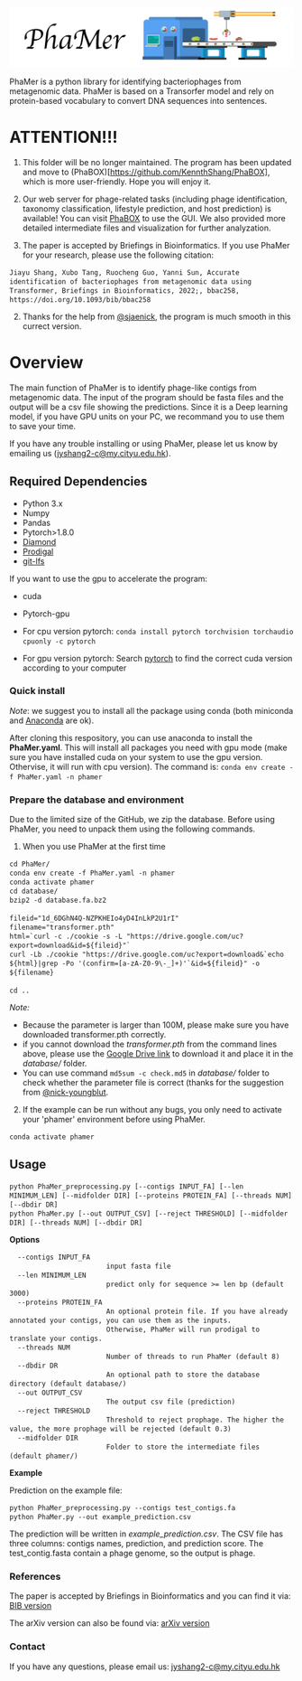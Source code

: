 ![PhaMer](logo.jpg)

PhaMer is a python library for identifying bacteriophages from metagenomic data. PhaMer is based on a Transorfer model and rely on protein-based vocabulary to convert DNA sequences into sentences. 

# ATTENTION!!!
1. This folder will be no longer maintained. The program has been updated and move to (PhaBOX)[https://github.com/KennthShang/PhaBOX], which is more user-friendly. Hope you will enjoy it.

2. Our web server for phage-related tasks (including phage identification, taxonomy classification, lifestyle prediction, and host prediction) is available! You can visit [PhaBOX](https://phage.ee.cityu.edu.hk/) to use the GUI. We also provided more detailed intermediate files and visualization for further analyzation. 


1. The paper is accepted by Briefings in Bioinformatics. If you use PhaMer for your research, please use the following citation: 
```
Jiayu Shang, Xubo Tang, Ruocheng Guo, Yanni Sun, Accurate identification of bacteriophages from metagenomic data using Transformer, Briefings in Bioinformatics, 2022;, bbac258, https://doi.org/10.1093/bib/bbac258
```
2. Thanks for the help from [@sjaenick](https://github.com/sjaenick), the program is much smooth in this currect version.


# Overview
The main function of PhaMer is to identify phage-like contigs from metagenomic data. The input of the program should be fasta files and the output will be a csv file showing the predictions. Since it is a Deep learning model, if you have GPU units on your PC, we recommand you to use them to save your time. 

If you have any trouble installing or using PhaMer, please let us know by emailing us (jyshang2-c@my.cityu.edu.hk).


## Required Dependencies
* Python 3.x
* Numpy
* Pandas
* Pytorch>1.8.0
* [Diamond](https://github.com/bbuchfink/diamond)
* [Prodigal](https://github.com/hyattpd/Prodigal)
* [git-lfs](http://arfc.github.io/manual/guides/git-lfs)


If you want to use the gpu to accelerate the program:
* cuda
* Pytorch-gpu

* For cpu version pytorch: `conda install pytorch torchvision torchaudio cpuonly -c pytorch`
* For gpu version pytorch: Search [pytorch](https://pytorch.org/) to find the correct cuda version according to your computer

### Quick install
*Note*: we suggest you to install all the package using conda (both miniconda and [Anaconda](https://anaconda.org/) are ok).

After cloning this respository, you can use anaconda to install the **PhaMer.yaml**. This will install all packages you need with gpu mode (make sure you have installed cuda on your system to use the gpu version. Othervise, it will run with cpu version). The command is: `conda env create -f PhaMer.yaml -n phamer`


### Prepare the database and environment
Due to the limited size of the GitHub, we zip the database. Before using PhaMer, you need to unpack them using the following commands.

1. When you use PhaMer at the first time
```
cd PhaMer/
conda env create -f PhaMer.yaml -n phamer
conda activate phamer
cd database/
bzip2 -d database.fa.bz2

fileid="1d_6DGhN4Q-NZPKHEIo4yD4InLkP2U1rI"
filename="transformer.pth"
html=`curl -c ./cookie -s -L "https://drive.google.com/uc?export=download&id=${fileid}"`
curl -Lb ./cookie "https://drive.google.com/uc?export=download&`echo ${html}|grep -Po '(confirm=[a-zA-Z0-9\-_]+)'`&id=${fileid}" -o ${filename}

cd ..
```
*Note:* 
* Because the parameter is larger than 100M, please make sure you have downloaded transformer.pth correctly.
* if you cannot download the *transformer.pth* from the command lines above, please use the [Google Drive link](https://drive.google.com/file/d/1d_6DGhN4Q-NZPKHEIo4yD4InLkP2U1rI/view?usp=sharing) to download it and place it in the *database/* folder. 
* You can use command `md5sum -c check.md5` in *database/* folder to check whether the parameter file is correct (thanks for the suggestion from [@nick-youngblut](https://github.com/nick-youngblut).



2. If the example can be run without any bugs, you only need to activate your 'phamer' environment before using PhaMer.
```
conda activate phamer
```


## Usage

```
python PhaMer_preprocessing.py [--contigs INPUT_FA] [--len MINIMUM_LEN] [--midfolder DIR] [--proteins PROTEIN_FA] [--threads NUM] [--dbdir DR]
python PhaMer.py [--out OUTPUT_CSV] [--reject THRESHOLD] [--midfolder DIR] [--threads NUM] [--dbdir DR]
```

**Options**


      --contigs INPUT_FA
                            input fasta file
      --len MINIMUM_LEN
                            predict only for sequence >= len bp (default 3000)
      --proteins PROTEIN_FA
                            An optional protein file. If you have already annotated your contigs, you can use them as the inputs. 
                            Otherwise, PhaMer will run prodigal to translate your contigs.
      --threads NUM
                            Number of threads to run PhaMer (default 8)
      --dbdir DR
                            An optional path to store the database directory (default database/)
      --out OUTPUT_CSV
                            The output csv file (prediction)
      --reject THRESHOLD
                            Threshold to reject prophage. The higher the value, the more prophage will be rejected (default 0.3)
      --midfolder DIR
                            Folder to store the intermediate files (default phamer/)

**Example**

Prediction on the example file:

    python PhaMer_preprocessing.py --contigs test_contigs.fa
    python PhaMer.py --out example_prediction.csv

The prediction will be written in *example_prediction.csv*. The CSV file has three columns: contigs names, prediction, and prediction score. The test_contig.fasta contain a phage genome, so the output is phage.
    
### References
The paper is accepted by Briefings in Bioinformatics and you can find it via: [BIB version](https://academic.oup.com/bib/advance-article/doi/10.1093/bib/bbac258/6620872)

The arXiv version can also be found via: [arXiv version](http://arxiv.org/abs/2201.04778)

### Contact
If you have any questions, please email us: jyshang2-c@my.cityu.edu.hk


